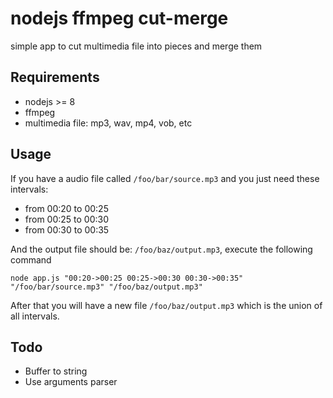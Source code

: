 # nodejs ffmpeg cut-merge

simple app to cut multimedia file into pieces and merge them

## Requirements

- nodejs >= 8
- ffmpeg
- multimedia file: mp3, wav, mp4, vob, etc

## Usage

If you have a audio file called `/foo/bar/source.mp3` and you just need these intervals:

- from 00:20 to 00:25
- from 00:25 to 00:30
- from 00:30 to 00:35

And the output file should be: `/foo/baz/output.mp3`, execute the following command

```
node app.js "00:20->00:25 00:25->00:30 00:30->00:35" "/foo/bar/source.mp3" "/foo/baz/output.mp3"
```

After that you will have a new file `/foo/baz/output.mp3` which is the union of all intervals.

## Todo

- Buffer to string
- Use arguments parser
